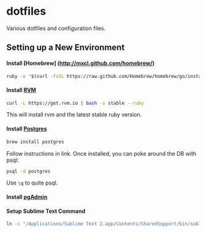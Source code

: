 dotfiles
========

Various dotfiles and configuration files.

Setting up a New Environment
----------------------------

#### Install [Homebrew] (http://mxcl.github.com/homebrew/)

```bash
ruby -e "$(curl -fsSL https://raw.github.com/Homebrew/homebrew/go/install)"
```
#### Install [RVM](https://rvm.io/rvm/install)

```bash
curl -L https://get.rvm.io | bash -s stable --ruby
```

This will install rvm and the latest stable ruby version.

#### Install [Postgres](http://www.moncefbelyamani.com/how-to-install-postgresql-on-a-mac-with-homebrew-and-lunchy/)

```bash
brew install postgres
```

Follow instructions in link.
Once installed, you can poke around the DB with psql:

```bash
psql -d postgres
```

Use `\q` to quite psql.

#### Install [pgAdmin](http://www.pgadmin.org/download/macosx.php)


#### Setup Sublime Text Command

```bash
ln -s "/Applications/Sublime Text 2.app/Contents/SharedSupport/bin/subl" ~/bin/subl
```
